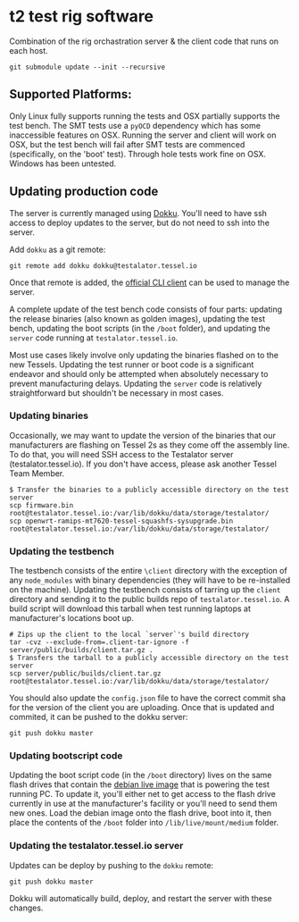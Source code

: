 # t2 test rig software
Combination of the rig orchastration server & the client code that runs on each host.

```
git submodule update --init --recursive
```

## Supported Platforms:
Only Linux fully supports running the tests and OSX partially supports the test bench. The SMT tests use a `pyOCD` dependency which has some inaccessible features on OSX. Running the server and client will work on OSX, but the test bench will fail after SMT tests are commenced (specifically, on the 'boot' test). Through hole tests work fine on OSX. Windows has been untested.

## Updating production code

The server is currently managed using [Dokku](http://dokku.viewdocs.io/dokku/). You'll need to have ssh access to deploy updates to the server, but do not need to ssh into the server.

Add `dokku` as a git remote:

```
git remote add dokku dokku@testalator.tessel.io
```

Once that remote is added, the [official CLI client](http://dokku.viewdocs.io/dokku/) can be used to manage the server.

A complete update of the test bench code consists of four parts: updating the release binaries (also known as golden images), updating the test bench, updating the boot scripts (in the `/boot` folder), and updating the `server` code running at `testalator.tessel.io`.

Most use cases likely involve only updating the binaries flashed on to the new Tessels. Updating the test runner or boot code is a significant endeavor and should only be attempted when absolutely necessary to prevent manufacturing delays. Updating the `server` code is relatively straightforward but shouldn't be necessary in most cases.

### Updating binaries
Occasionally, we may want to update the version of the binaries that our manufacturers are flashing on Tessel 2s as they come off the assembly line. To do that, you will need SSH access to the Testalator server (testalator.tessel.io). If you don't have access, please ask another Tessel Team Member.

```
$ Transfer the binaries to a publicly accessible directory on the test server
scp firmware.bin root@testalator.tessel.io:/var/lib/dokku/data/storage/testalator/
scp openwrt-ramips-mt7620-tessel-squashfs-sysupgrade.bin root@testalator.tessel.io:/var/lib/dokku/data/storage/testalator/
```

### Updating the testbench
The testbench consists of the entire `\client` directory with the exception of any `node_modules` with binary dependencies (they will have to be re-installed on the machine). Updating the testbench consists of tarring up the `client` directory and sending it to the public builds repo of `testalator.tessel.io`. A build script will download this tarball when test running laptops at manufacturer's locations boot up.

```
# Zips up the client to the local `server`'s build directory
tar -cvz --exclude-from=.client-tar-ignore -f server/public/builds/client.tar.gz .
$ Transfers the tarball to a publicly accessible directory on the test server
scp server/public/builds/client.tar.gz root@testalator.tessel.io:/var/lib/dokku/data/storage/testalator/
```

You should also update the `config.json` file to have the correct commit sha for the version of the client you are uploading. Once that is updated and commited, it can be pushed to the dokku server:

```
git push dokku master
```


### Updating bootscript code
Updating the boot script code (in the `/boot` directory) lives on the same flash drives that contain the [debian live image](https://github.com/tessel/t2-test-rig-debian-live) that is powering the test running PC. To update it, you'll either net to get access to the flash drive currently in use at the manufacturer's facility or you'll need to send them new ones. Load the debian image onto the flash drive, boot into it, then place the contents of the `/boot` folder into `/lib/live/mount/medium` folder.

### Updating the testalator.tessel.io server

Updates can be deploy by pushing to the `dokku` remote:

```
git push dokku master
```

Dokku will automatically build, deploy, and restart the server with these changes.
